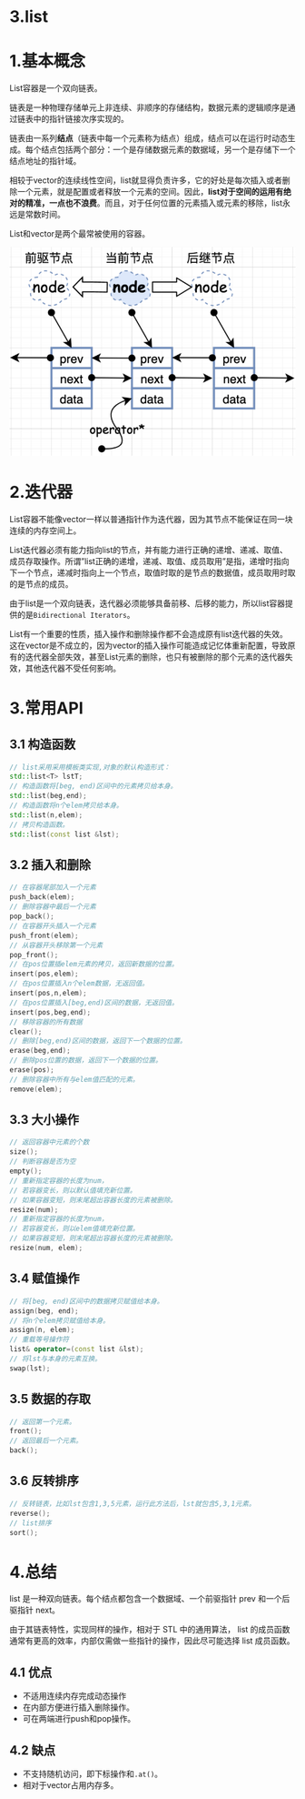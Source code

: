 # 3.list

# 1.基本概念

List容器是一个双向链表。

链表是一种物理存储单元上非连续、非顺序的存储结构，数据元素的逻辑顺序是通过链表中的指针链接次序实现的。

链表由一系列**结点**（链表中每一个元素称为结点）组成，结点可以在运行时动态生成。每个结点包括两个部分：一个是存储数据元素的数据域，另一个是存储下一个结点地址的指针域。

相较于vector的连续线性空间，list就显得负责许多，它的好处是每次插入或者删除一个元素，就是配置或者释放一个元素的空间。因此，**list对于空间的运用有绝对的精准，一点也不浪费**。而且，对于任何位置的元素插入或元素的移除，list永远是常数时间。

List和vector是两个最常被使用的容器。

![](image/2a8-7tu0xx_uAxltcZTNd.png)

# 2.迭代器

List容器不能像vector一样以普通指针作为迭代器，因为其节点不能保证在同一块连续的内存空间上。

List迭代器必须有能力指向list的节点，并有能力进行正确的递增、递减、取值、成员存取操作。所谓”list正确的递增，递减、取值、成员取用”是指，递增时指向下一个节点，递减时指向上一个节点，取值时取的是节点的数据值，成员取用时取的是节点的成员。

由于list是一个双向链表，迭代器必须能够具备前移、后移的能力，所以list容器提供的是`Bidirectional Iterators`。

List有一个重要的性质，插入操作和删除操作都不会造成原有list迭代器的失效。这在vector是不成立的，因为vector的插入操作可能造成记忆体重新配置，导致原有的迭代器全部失效，甚至List元素的删除，也只有被删除的那个元素的迭代器失效，其他迭代器不受任何影响。

# 3.常用API

## 3.1 构造函数

```c++
// list采用采用模板类实现,对象的默认构造形式：
std::list<T> lstT;
// 构造函数将[beg, end)区间中的元素拷贝给本身。
std::list(beg,end);
// 构造函数将n个elem拷贝给本身。
std::list(n,elem);
// 拷贝构造函数。
std::list(const list &lst);
```

## 3.2 插入和删除

```c++
// 在容器尾部加入一个元素
push_back(elem);
// 删除容器中最后一个元素
pop_back();
// 在容器开头插入一个元素
push_front(elem);
// 从容器开头移除第一个元素
pop_front();
// 在pos位置插elem元素的拷贝，返回新数据的位置。
insert(pos,elem);
// 在pos位置插入n个elem数据，无返回值。
insert(pos,n,elem);
// 在pos位置插入[beg,end)区间的数据，无返回值。
insert(pos,beg,end);
// 移除容器的所有数据
clear();
// 删除[beg,end)区间的数据，返回下一个数据的位置。
erase(beg,end);
// 删除pos位置的数据，返回下一个数据的位置。
erase(pos);
// 删除容器中所有与elem值匹配的元素。
remove(elem);
```

## 3.3 大小操作

```c++
// 返回容器中元素的个数
size();
// 判断容器是否为空
empty();
// 重新指定容器的长度为num，
// 若容器变长，则以默认值填充新位置。
// 如果容器变短，则末尾超出容器长度的元素被删除。
resize(num);
// 重新指定容器的长度为num，
// 若容器变长，则以elem值填充新位置。
// 如果容器变短，则末尾超出容器长度的元素被删除。
resize(num, elem);
```

## 3.4 赋值操作

```c++
// 将[beg, end)区间中的数据拷贝赋值给本身。
assign(beg, end);
// 将n个elem拷贝赋值给本身。
assign(n, elem);
// 重载等号操作符
list& operator=(const list &lst);
// 将lst与本身的元素互换。
swap(lst);
```

## 3.5 数据的存取

```c++
// 返回第一个元素。
front();
// 返回最后一个元素。
back();
```

## 3.6 反转排序

```c++
// 反转链表，比如lst包含1,3,5元素，运行此方法后，lst就包含5,3,1元素。
reverse();
// list排序
sort(); 
```

# 4.总结

list 是⼀种双向链表。每个结点都包含⼀个数据域、⼀个前驱指针 prev 和⼀个后驱指针 next。

由于其链表特性，实现同样的操作，相对于 STL 中的通⽤算法， list 的成员函数通常有更⾼的效率，内部仅需做⼀些指针的操作，因此尽可能选择 list 成员函数。

## 4.1 优点

- 不适⽤连续内存完成动态操作
- 在内部⽅便进行插⼊删除操作。
- 可在两端进行push和pop操作。

## 4.2 缺点

- 不⽀持随机访问，即下标操作和`.at()`。
- 相对于vector占⽤内存多。

